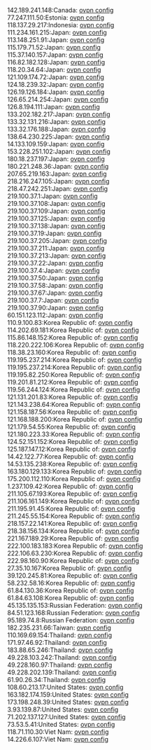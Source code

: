 142.189.241.148:Canada: [ovpn config](vpn/142_189_241_148.ovpn)  
77.247.111.50:Estonia: [ovpn config](vpn/77_247_111_50.ovpn)  
118.137.29.217:Indonesia: [ovpn config](vpn/118_137_29_217.ovpn)  
111.234.161.215:Japan: [ovpn config](vpn/111_234_161_215.ovpn)  
113.148.251.91:Japan: [ovpn config](vpn/113_148_251_91.ovpn)  
115.179.71.52:Japan: [ovpn config](vpn/115_179_71_52.ovpn)  
115.37.140.157:Japan: [ovpn config](vpn/115_37_140_157.ovpn)  
116.82.182.128:Japan: [ovpn config](vpn/116_82_182_128.ovpn)  
118.20.34.64:Japan: [ovpn config](vpn/118_20_34_64.ovpn)  
121.109.174.72:Japan: [ovpn config](vpn/121_109_174_72.ovpn)  
124.18.239.32:Japan: [ovpn config](vpn/124_18_239_32.ovpn)  
126.19.126.184:Japan: [ovpn config](vpn/126_19_126_184.ovpn)  
126.65.214.254:Japan: [ovpn config](vpn/126_65_214_254.ovpn)  
126.8.194.111:Japan: [ovpn config](vpn/126_8_194_111.ovpn)  
133.202.182.217:Japan: [ovpn config](vpn/133_202_182_217.ovpn)  
133.32.131.216:Japan: [ovpn config](vpn/133_32_131_216.ovpn)  
133.32.176.188:Japan: [ovpn config](vpn/133_32_176_188.ovpn)  
138.64.230.225:Japan: [ovpn config](vpn/138_64_230_225.ovpn)  
14.133.109.159:Japan: [ovpn config](vpn/14_133_109_159.ovpn)  
153.228.251.102:Japan: [ovpn config](vpn/153_228_251_102.ovpn)  
180.18.237.197:Japan: [ovpn config](vpn/180_18_237_197.ovpn)  
180.221.248.36:Japan: [ovpn config](vpn/180_221_248_36.ovpn)  
207.65.219.163:Japan: [ovpn config](vpn/207_65_219_163.ovpn)  
218.216.247.105:Japan: [ovpn config](vpn/218_216_247_105.ovpn)  
218.47.242.251:Japan: [ovpn config](vpn/218_47_242_251.ovpn)  
219.100.37.1:Japan: [ovpn config](vpn/219_100_37_1.ovpn)  
219.100.37.108:Japan: [ovpn config](vpn/219_100_37_108.ovpn)  
219.100.37.109:Japan: [ovpn config](vpn/219_100_37_109.ovpn)  
219.100.37.125:Japan: [ovpn config](vpn/219_100_37_125.ovpn)  
219.100.37.138:Japan: [ovpn config](vpn/219_100_37_138.ovpn)  
219.100.37.19:Japan: [ovpn config](vpn/219_100_37_19.ovpn)  
219.100.37.205:Japan: [ovpn config](vpn/219_100_37_205.ovpn)  
219.100.37.211:Japan: [ovpn config](vpn/219_100_37_211.ovpn)  
219.100.37.213:Japan: [ovpn config](vpn/219_100_37_213.ovpn)  
219.100.37.22:Japan: [ovpn config](vpn/219_100_37_22.ovpn)  
219.100.37.4:Japan: [ovpn config](vpn/219_100_37_4.ovpn)  
219.100.37.50:Japan: [ovpn config](vpn/219_100_37_50.ovpn)  
219.100.37.58:Japan: [ovpn config](vpn/219_100_37_58.ovpn)  
219.100.37.67:Japan: [ovpn config](vpn/219_100_37_67.ovpn)  
219.100.37.7:Japan: [ovpn config](vpn/219_100_37_7.ovpn)  
219.100.37.90:Japan: [ovpn config](vpn/219_100_37_90.ovpn)  
60.151.123.112:Japan: [ovpn config](vpn/60_151_123_112.ovpn)  
110.9.100.83:Korea Republic of: [ovpn config](vpn/110_9_100_83.ovpn)  
114.202.69.181:Korea Republic of: [ovpn config](vpn/114_202_69_181.ovpn)  
115.86.148.152:Korea Republic of: [ovpn config](vpn/115_86_148_152.ovpn)  
118.220.222.106:Korea Republic of: [ovpn config](vpn/118_220_222_106.ovpn)  
118.38.23.160:Korea Republic of: [ovpn config](vpn/118_38_23_160.ovpn)  
119.195.237.214:Korea Republic of: [ovpn config](vpn/119_195_237_214.ovpn)  
119.195.237.214:Korea Republic of: [ovpn config](vpn/119_195_237_214.ovpn)  
119.195.82.250:Korea Republic of: [ovpn config](vpn/119_195_82_250.ovpn)  
119.201.81.212:Korea Republic of: [ovpn config](vpn/119_201_81_212.ovpn)  
119.56.244.124:Korea Republic of: [ovpn config](vpn/119_56_244_124.ovpn)  
121.131.201.83:Korea Republic of: [ovpn config](vpn/121_131_201_83.ovpn)  
121.143.238.64:Korea Republic of: [ovpn config](vpn/121_143_238_64.ovpn)  
121.158.187.56:Korea Republic of: [ovpn config](vpn/121_158_187_56.ovpn)  
121.168.188.200:Korea Republic of: [ovpn config](vpn/121_168_188_200.ovpn)  
121.179.54.55:Korea Republic of: [ovpn config](vpn/121_179_54_55.ovpn)  
121.180.223.33:Korea Republic of: [ovpn config](vpn/121_180_223_33.ovpn)  
124.52.151.152:Korea Republic of: [ovpn config](vpn/124_52_151_152.ovpn)  
125.187.147.12:Korea Republic of: [ovpn config](vpn/125_187_147_12.ovpn)  
14.42.122.77:Korea Republic of: [ovpn config](vpn/14_42_122_77.ovpn)  
14.53.135.238:Korea Republic of: [ovpn config](vpn/14_53_135_238.ovpn)  
163.180.129.133:Korea Republic of: [ovpn config](vpn/163_180_129_133.ovpn)  
175.200.112.110:Korea Republic of: [ovpn config](vpn/175_200_112_110.ovpn)  
1.237.109.42:Korea Republic of: [ovpn config](vpn/1_237_109_42.ovpn)  
211.105.67.193:Korea Republic of: [ovpn config](vpn/211_105_67_193.ovpn)  
211.106.161.149:Korea Republic of: [ovpn config](vpn/211_106_161_149.ovpn)  
211.195.91.45:Korea Republic of: [ovpn config](vpn/211_195_91_45.ovpn)  
211.245.55.154:Korea Republic of: [ovpn config](vpn/211_245_55_154.ovpn)  
218.157.22.141:Korea Republic of: [ovpn config](vpn/218_157_22_141.ovpn)  
218.38.156.134:Korea Republic of: [ovpn config](vpn/218_38_156_134.ovpn)  
221.167.189.29:Korea Republic of: [ovpn config](vpn/221_167_189_29.ovpn)  
222.100.183.183:Korea Republic of: [ovpn config](vpn/222_100_183_183.ovpn)  
222.106.63.230:Korea Republic of: [ovpn config](vpn/222_106_63_230.ovpn)  
222.98.160.90:Korea Republic of: [ovpn config](vpn/222_98_160_90.ovpn)  
27.35.10.167:Korea Republic of: [ovpn config](vpn/27_35_10_167.ovpn)  
39.120.245.81:Korea Republic of: [ovpn config](vpn/39_120_245_81.ovpn)  
58.232.58.16:Korea Republic of: [ovpn config](vpn/58_232_58_16.ovpn)  
61.84.130.36:Korea Republic of: [ovpn config](vpn/61_84_130_36.ovpn)  
61.84.63.108:Korea Republic of: [ovpn config](vpn/61_84_63_108.ovpn)  
45.135.135.153:Russian Federation: [ovpn config](vpn/45_135_135_153.ovpn)  
84.51.123.168:Russian Federation: [ovpn config](vpn/84_51_123_168.ovpn)  
95.189.74.8:Russian Federation: [ovpn config](vpn/95_189_74_8.ovpn)  
182.235.231.66:Taiwan: [ovpn config](vpn/182_235_231_66.ovpn)  
110.169.69.154:Thailand: [ovpn config](vpn/110_169_69_154.ovpn)  
171.97.46.92:Thailand: [ovpn config](vpn/171_97_46_92.ovpn)  
183.88.65.246:Thailand: [ovpn config](vpn/183_88_65_246.ovpn)  
49.228.103.242:Thailand: [ovpn config](vpn/49_228_103_242.ovpn)  
49.228.160.97:Thailand: [ovpn config](vpn/49_228_160_97.ovpn)  
49.228.202.139:Thailand: [ovpn config](vpn/49_228_202_139.ovpn)  
61.90.26.34:Thailand: [ovpn config](vpn/61_90_26_34.ovpn)  
108.60.213.17:United States: [ovpn config](vpn/108_60_213_17.ovpn)  
163.182.174.159:United States: [ovpn config](vpn/163_182_174_159.ovpn)  
173.198.248.39:United States: [ovpn config](vpn/173_198_248_39.ovpn)  
3.93.139.87:United States: [ovpn config](vpn/3_93_139_87.ovpn)  
71.202.137.127:United States: [ovpn config](vpn/71_202_137_127.ovpn)  
73.53.5.41:United States: [ovpn config](vpn/73_53_5_41.ovpn)  
118.71.110.30:Viet Nam: [ovpn config](vpn/118_71_110_30.ovpn)  
14.226.6.107:Viet Nam: [ovpn config](vpn/14_226_6_107.ovpn)  
